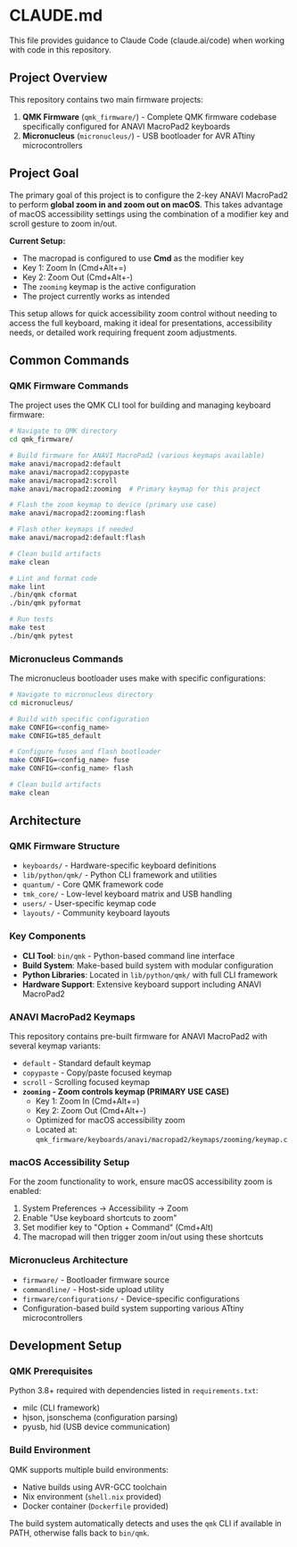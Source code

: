 # CLAUDE.md

This file provides guidance to Claude Code (claude.ai/code) when working with code in this repository.

## Project Overview

This repository contains two main firmware projects:

1. **QMK Firmware** (`qmk_firmware/`) - Complete QMK firmware codebase specifically configured for ANAVI MacroPad2 keyboards
2. **Micronucleus** (`micronucleus/`) - USB bootloader for AVR ATtiny microcontrollers

## Project Goal

The primary goal of this project is to configure the 2-key ANAVI MacroPad2 to perform **global zoom in and zoom out on macOS**. This takes advantage of macOS accessibility settings using the combination of a modifier key and scroll gesture to zoom in/out.

**Current Setup:**
- The macropad is configured to use **Cmd** as the modifier key
- Key 1: Zoom In (Cmd+Alt+=)
- Key 2: Zoom Out (Cmd+Alt+-)
- The `zooming` keymap is the active configuration
- The project currently works as intended

This setup allows for quick accessibility zoom control without needing to access the full keyboard, making it ideal for presentations, accessibility needs, or detailed work requiring frequent zoom adjustments.

## Common Commands

### QMK Firmware Commands

The project uses the QMK CLI tool for building and managing keyboard firmware:

```bash
# Navigate to QMK directory
cd qmk_firmware/

# Build firmware for ANAVI MacroPad2 (various keymaps available)
make anavi/macropad2:default
make anavi/macropad2:copypaste
make anavi/macropad2:scroll
make anavi/macropad2:zooming  # Primary keymap for this project

# Flash the zoom keymap to device (primary use case)
make anavi/macropad2:zooming:flash

# Flash other keymaps if needed
make anavi/macropad2:default:flash

# Clean build artifacts
make clean

# Lint and format code
make lint
./bin/qmk cformat
./bin/qmk pyformat

# Run tests
make test
./bin/qmk pytest
```

### Micronucleus Commands

The micronucleus bootloader uses make with specific configurations:

```bash
# Navigate to micronucleus directory
cd micronucleus/

# Build with specific configuration
make CONFIG=<config_name>
make CONFIG=t85_default

# Configure fuses and flash bootloader
make CONFIG=<config_name> fuse
make CONFIG=<config_name> flash

# Clean build artifacts
make clean
```

## Architecture

### QMK Firmware Structure

- `keyboards/` - Hardware-specific keyboard definitions
- `lib/python/qmk/` - Python CLI framework and utilities
- `quantum/` - Core QMK framework code
- `tmk_core/` - Low-level keyboard matrix and USB handling
- `users/` - User-specific keymap code
- `layouts/` - Community keyboard layouts

### Key Components

- **CLI Tool**: `bin/qmk` - Python-based command line interface
- **Build System**: Make-based build system with modular configuration
- **Python Libraries**: Located in `lib/python/qmk/` with full CLI framework
- **Hardware Support**: Extensive keyboard support including ANAVI MacroPad2

### ANAVI MacroPad2 Keymaps

This repository contains pre-built firmware for ANAVI MacroPad2 with several keymap variants:
- `default` - Standard default keymap
- `copypaste` - Copy/paste focused keymap
- `scroll` - Scrolling focused keymap
- **`zooming` - Zoom controls keymap (PRIMARY USE CASE)**
  - Key 1: Zoom In (Cmd+Alt+=)
  - Key 2: Zoom Out (Cmd+Alt+-)
  - Optimized for macOS accessibility zoom
  - Located at: `qmk_firmware/keyboards/anavi/macropad2/keymaps/zooming/keymap.c`

### macOS Accessibility Setup

For the zoom functionality to work, ensure macOS accessibility zoom is enabled:
1. System Preferences → Accessibility → Zoom
2. Enable "Use keyboard shortcuts to zoom"
3. Set modifier key to "Option + Command" (Cmd+Alt)
4. The macropad will then trigger zoom in/out using these shortcuts

### Micronucleus Architecture

- `firmware/` - Bootloader firmware source
- `commandline/` - Host-side upload utility
- `firmware/configurations/` - Device-specific configurations
- Configuration-based build system supporting various ATtiny microcontrollers

## Development Setup

### QMK Prerequisites

Python 3.8+ required with dependencies listed in `requirements.txt`:
- milc (CLI framework)
- hjson, jsonschema (configuration parsing)
- pyusb, hid (USB device communication)

### Build Environment

QMK supports multiple build environments:
- Native builds using AVR-GCC toolchain
- Nix environment (`shell.nix` provided)
- Docker container (`Dockerfile` provided)

The build system automatically detects and uses the `qmk` CLI if available in PATH, otherwise falls back to `bin/qmk`.
